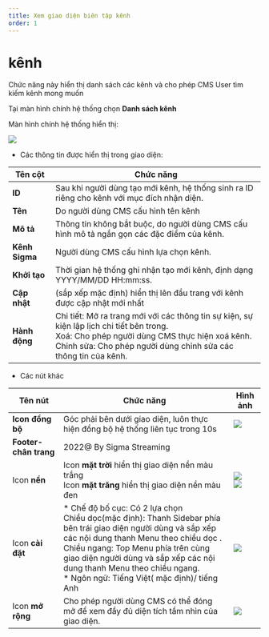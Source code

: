 ```yaml
---
title: Xem giao diện biên tập kênh
order: 1
---
```


# kênh
Chức năng này hiển thị danh sách các kênh và cho phép CMS User tìm kiếm kênh mong muốn

 Tại màn hình chính hệ thống chọn **Danh sách kênh**


Màn hình chính hệ thống hiển thị:

![](../../images\UI_channellist.png)

* Các thông tin được hiển thị trong giao diện:


| Tên cột        | Chức năng                                                                                                                                                                                                                           |
| -------------- | ----------------------------------------------------------------------------------------------------------------------------------------------------------------------------------------------------------------------------------- |
| **ID**         | Sau khi người dùng tạo mới kênh, hệ thống sinh ra ID riêng cho kênh với mục đích nhận diện.                                                                                                                                         |
| **Tên**        | Do người dùng CMS cấu hình tên kênh                                                                                                                                                                                                 |
| **Mô tả**      | Thông tin không bắt buộc, do người dùng CMS cấu hình mô tả ngắn gọn các đặc điểm của kênh.                                                                                                                                          |
| **Kênh Sigma** | Người dùng CMS cấu hình lựa chọn kênh.                                                                                                                                                                                              |
| **Khởi tạo**   | Thời gian hệ thống ghi nhận tạo mới kênh, định dạng YYYY/MM/DD HH:mm:ss.                                                                                                                                                            |
| **Cập nhật**   | (sắp xếp mặc định) hiển thị lên đầu trang với kênh được cập nhật mới nhất                                                                                                                                                           |
| **Hành động**  | Chi tiết: Mở ra trang mới với các thông tin sự kiện, sự kiện lập lịch chi tiết bên trong. <br />Xoá: Cho phép người dùng CMS thực hiện xoá kênh. <br />Chỉnh sửa: Cho phép người dùng chỉnh sửa các thông tin của kênh. |

* Các nút khác

| Tên nút                | Chức năng                                                                                                                                                                                                                                                                                                                                                   | Hình ảnh                                                                        |
| ---------------------- | ----------------------------------------------------------------------------------------------------------------------------------------------------------------------------------------------------------------------------------------------------------------------------------------------------------------------------------------------------------- | ------------------------------------------------------------------------------- |
| **Icon đồng bộ**       | Góc phải bên dưới giao diện, luôn thực hiện đồng bộ hệ thống liên tục trong 10s                                                                                                                                                                                                                                                                             | ![](../../images/icon_sync.png)                                                 |
| **Footer- chân trang** | 2022@ By Sigma Streaming                                                                                                                                                                                                                                                                                                                                    |                                                                                 |
| Icon **nền**           | Icon **mặt trời** hiển thị giao diện nền màu trắng <br />Icon **mặt trăng** hiển thị giao diện nền màu đen                                                                                                                                                                                                                                            | ![](../../images/icon_sunny.png)   <br /> ![](../../images/icon_moon.png) |
| Icon **cài đặt**       | * Chế độ bố cục: Có 2 lựa chọn   <br />Chiều dọc(mặc định): Thanh Sidebar phía bên trái giao diện người dùng và sắp xếp các nội dung thanh Menu theo chiều dọc . <br />Chiều ngang:  Top Menu phía trên cùng giao diện người dùng và sắp xếp các nội dung thanh Menu theo chiều ngang. <br />* Ngôn ngữ: Tiếng Việt( mặc định)/ tiếng Anh | ![](../../images/iocn_setting.png)                                              |
| Icon **mở rộng**       | Cho phép người dùng CMS có thể đóng mở để xem đầy đủ diện tích tầm nhìn của giao diện.                                                                                                                                                                                                                                                                      | ![](../../images/icon_extend.png)                                               |



